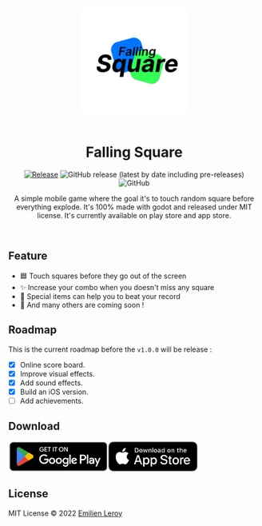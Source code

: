 <div align="center">
  <br/><br/>
  <img src="./fastlane/metadata/android/en-US/images/icon.png" width="215" />
  <br/><br/>
  
  
  # Falling Square

[![Release](https://github.com/EmilienLeroy/FallingSquare/actions/workflows/release.yml/badge.svg)](https://github.com/EmilienLeroy/FallingSquare/actions/workflows/release.yml)
![GitHub release (latest by date including pre-releases)](https://img.shields.io/github/v/release/emilienleroy/fallingsquare?include_prereleases)
![GitHub](https://img.shields.io/github/license/emilienleroy/fallingsquare)

  A simple mobile game where the goal it's to touch random square before everything explode. It's 100% made with godot and released under MIT license. It's currently available on play store and app store.

  <br/>
</div>


## Feature

- 🟦 Touch squares before they go out of the screen
- ✨ Increase your combo when you doesn't miss any square
- 🎁 Special items can help you to beat your record
- 📝 And many others are coming soon !

## Roadmap

This is the current roadmap before the `v1.0.0` will be release :

- [x] Online score board.
- [x] Improve visual effects.
- [x] Add sound effects.
- [x] Build an iOS version.
- [ ] Add achievements.

## Download

<div style="display: flex; align-items: center;">
  <a href='https://play.google.com/store/apps/details?id=fr.emilienleroy.fallingsquare&hl=fr&gl=US&pcampaignid=pcampaignidMKT-Other-global-all-co-prtnr-py-PartBadge-Mar2515-1'>
    <img width="200" alt='Get it on Google Play' src='./.github/playstore.png'/>
  </a>

  <a href="https://apps.apple.com/us/app/falling-square-game/id1665452389">
    <img width="179" alt='Get it on App Store' src='./.github/appstore.png'/>
  </a>
</div>


## License

MIT License © 2022 [Emilien Leroy](https://github.com/EmilienLeroy)